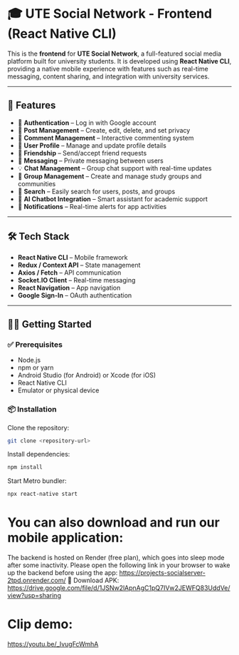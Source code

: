 # 🎓 UTE Social Network - Frontend (React Native CLI)

This is the **frontend** for **UTE Social Network**, a full-featured social media platform built for university students. It is developed using **React Native CLI**, providing a native mobile experience with features such as real-time messaging, content sharing, and integration with university services.

---

## 🚀 Features

- 🔐 **Authentication** – Log in with Google account  
- 📝 **Post Management** – Create, edit, delete, and set privacy  
- 💬 **Comment Management** – Interactive commenting system  
- 👤 **User Profile** – Manage and update profile details  
- 🤝 **Friendship** – Send/accept friend requests  
- 💬 **Messaging** – Private messaging between users  
- 💡 **Chat Management** – Group chat support with real-time updates  
- 👥 **Group Management** – Create and manage study groups and communities  
- 🔎 **Search** – Easily search for users, posts, and groups  
- 🧩 **AI Chatbot Integration** – Smart assistant for academic support  
- 🔔 **Notifications** – Real-time alerts for app activities  

---

## 🛠️ Tech Stack

- **React Native CLI** – Mobile framework  
- **Redux / Context API** – State management  
- **Axios / Fetch** – API communication  
- **Socket.IO Client** – Real-time messaging  
- **React Navigation** – App navigation  
- **Google Sign-In** – OAuth authentication  

---

## 🏃‍♂️ Getting Started

### ✅ Prerequisites

- Node.js  
- npm or yarn  
- Android Studio (for Android) or Xcode (for iOS)  
- React Native CLI  
- Emulator or physical device  

### 📦 Installation

Clone the repository:

```bash
git clone <repository-url>
```

Install dependencies:

```bash
npm install
```
Start Metro bundler:
```bash
npx react-native start
```

# You can also download and run our mobile application:
The backend is hosted on Render (free plan), which goes into sleep mode after some inactivity.
Please open the following link in your browser to wake up the backend before using the app:  https://projects-socialserver-2tpd.onrender.com/
🔗 Download APK: https://drive.google.com/file/d/1JSNw2lApnAgC1pQ7IVw2JEWFQ83UddVe/view?usp=sharing
# Clip demo: 
https://youtu.be/_IvugFcWmhA
